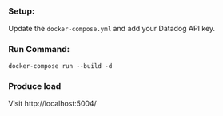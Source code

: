 ### Setup:

Update the `docker-compose.yml` and add your Datadog API key.

### Run Command:

`docker-compose run --build -d`

### Produce load
Visit http://localhost:5004/
